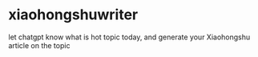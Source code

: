 # xiaohongshuwriter
let chatgpt know what is hot topic today, and generate your Xiaohongshu article on the topic
